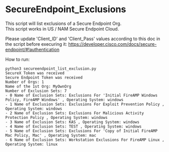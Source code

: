 # SecureEndpoint_Exclusions

This script will list exclusions of a Secure Endpoint Org.  
This script works in US / NAM Secure Endpoint Cloud.  

Please update 'Client_ID' and 'Client_Pass' values according to this doc in the script before execuring it:
https://developer.cisco.com/docs/secure-endpoint/#!authentication



How to run:
```
python3 secureendpoint_list_exclusion.py
SecureX Token was received
Secure Endpoint Token was received
Number of Orgs: 1
Name of the 1st Org: MyOwnOrg
Number of Exclusion Sets: 7
- 0 Name of Exclusion Sets: Exclusions For 'Initial FireAMP Windows Policy, FireAMP Windows' , Operating System: windows
- 1 Name of Exclusion Sets: Exclusions For Exploit Prevention Policy , Operating System: windows
- 2 Name of Exclusion Sets: Exclusions For Malicious Activity Protection Policy , Operating System: windows
- 3 Name of Exclusion Sets: KAS , Operating System: windows
- 4 Name of Exclusion Sets: TEST , Operating System: windows
- 5 Name of Exclusion Sets: Exclusions For 'Copy of Initial FireAMP Mac Policy, Mac' , Operating System: mac
- 6 Name of Exclusion Sets: Workstation Exclusions For FireAMP Linux , Operating System: linux
```
